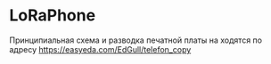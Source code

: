# LoRaPhone
Принципиальная схема и разводка печатной платы на ходятся по адресу https://easyeda.com/EdGull/telefon_copy
